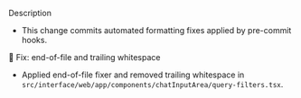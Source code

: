 Description

- This change commits automated formatting fixes applied by pre-commit hooks.

🔧 Fix: end-of-file and trailing whitespace

- Applied end-of-file fixer and removed trailing whitespace in `src/interface/web/app/components/chatInputArea/query-filters.tsx`.

